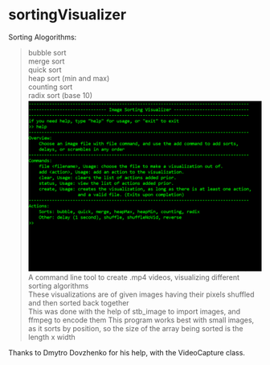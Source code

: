 # sortingVisualizer

Sorting Alogorithms:
>bubble sort  
>merge sort  
>quick sort  
>heap sort (min and max)  
>counting sort  
>radix sort (base 10)  
![example picture](md_assets/example.png)
A command line tool to create .mp4 videos, visualizing different sorting algorithms  
These visualizations are of given images having their pixels shuffled and then sorted back together  
This was done with the help of stb_image to import images, and ffmpeg to encode them
This program works best with small images, as it sorts by position, so the size of the array being sorted is the length x width  

Thanks to Dmytro Dovzhenko for his help, with the VideoCapture class.
